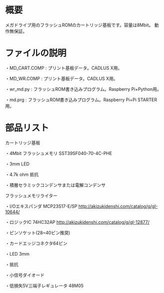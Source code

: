 # 概要
メガドライブ用のフラッシュROMのカートリッジ基板です。容量は8Mbit。
動作無保証。

# ファイルの説明
・MD_CART.COMP : プリント基板データ。CADLUS X用。

・MD_WR.COMP : プリント基板データ。CADLUS X用。

・wr_md.py : フラッシュROM書き込みプログラム。Raspberry Pi+Python用。

・md.prg : フラッシュROM書き込みプログラム。Raspberry Pi+Pi STARTER用。

# 部品リスト
カートリッジ基板

・4Mbit フラッシュメモリ SST39SF040-70-4C-PHE

・3mm LED

・4.7k ohm 抵抗

・積層セラミックコンデンサまたは電解コンデンサ

フラッシュメモリライター

・I/Oエキスパンダ  MCP23S17-E/SP
http://akizukidenshi.com/catalog/g/gI-10644/

・ロジックIC 74HC32AP
http://akizukidenshi.com/catalog/g/gI-12877/

・ピンソケット(28~40ピン推奨)

・カードエッジコネクタ64ピン

・LED 3mm

・抵抗

・小信号ダイオード

・低損失5V三端子レギュレータ 48M05
